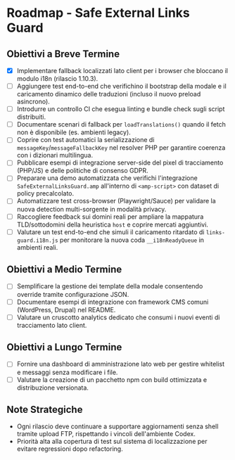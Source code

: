 # Roadmap - Safe External Links Guard

## Obiettivi a Breve Termine
- [x] Implementare fallback localizzati lato client per i browser che bloccano il modulo i18n (rilascio 1.10.3).
- [ ] Aggiungere test end-to-end che verifichino il bootstrap della modale e il caricamento dinamico delle traduzioni (incluso il nuovo preload asincrono).
- [ ] Introdurre un controllo CI che esegua linting e bundle check sugli script distribuiti.
- [ ] Documentare scenari di fallback per `loadTranslations()` quando il fetch non è disponibile (es. ambienti legacy).
- [ ] Coprire con test automatici la serializzazione di `messageKey`/`messageFallbackKey` nel resolver PHP per garantire coerenza con i dizionari multilingua.
- [ ] Pubblicare esempi di integrazione server-side del pixel di tracciamento (PHP/JS) e delle politiche di consenso GDPR.
- [ ] Preparare una demo automatizzata che verifichi l'integrazione `SafeExternalLinksGuard.amp` all'interno di `<amp-script>` con dataset di policy precalcolato.
- [ ] Automatizzare test cross-browser (Playwright/Sauce) per validare la nuova detection multi-sorgente in modalità privacy.
- [ ] Raccogliere feedback sui domini reali per ampliare la mappatura TLD/sottodomini della heuristica `host` e coprire mercati aggiuntivi.
- [ ] Valutare un test end-to-end che simuli il caricamento ritardato di `links-guard.i18n.js` per monitorare la nuova coda `__i18nReadyQueue` in ambienti reali.

## Obiettivi a Medio Termine
- [ ] Semplificare la gestione dei template della modale consentendo override tramite configurazione JSON.
- [ ] Documentare esempi di integrazione con framework CMS comuni (WordPress, Drupal) nel README.
- [ ] Valutare un cruscotto analytics dedicato che consumi i nuovi eventi di tracciamento lato client.

## Obiettivi a Lungo Termine
- [ ] Fornire una dashboard di amministrazione lato web per gestire whitelist e messaggi senza modificare i file.
- [ ] Valutare la creazione di un pacchetto npm con build ottimizzata e distribuzione versionata.

## Note Strategiche
- Ogni rilascio deve continuare a supportare aggiornamenti senza shell tramite upload FTP, rispettando i vincoli dell'ambiente Codex.
- Priorità alta alla copertura di test sul sistema di localizzazione per evitare regressioni dopo refactoring.
